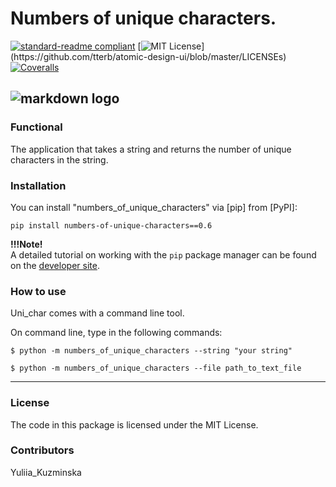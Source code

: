# Numbers of unique characters.

[![standard-readme compliant](https://img.shields.io/badge/readme%20style-standard-brightgreen.svg?style=flat-square)](https://github.com/RichardLitt/standard-readme)
[![MIT License](https://img.shields.io/apm/l/atomic-design-ui.svg?)](https://github.com/tterb/atomic-design-ui/blob/master/LICENSEs)
[![Coveralls](https://img.shields.io/coveralls/jekyll/jekyll.svg?style=flat)]()

![markdown logo](https://infuture.ru/images/2240ef3aa42e3945afe52c0e7bc32864.unikalnost-teksta.jpg)
---
### Functional
The application that takes a string and returns the number of unique characters in the string.
 
### Installation
You can install "numbers_of_unique_characters" via [pip] from [PyPI]:
```
pip install numbers-of-unique-characters==0.6
```

**!!!Note!**<br>
A detailed tutorial on working with the `pip` package manager can be found on the [developer site](https://pip.pypa.io/en/stable/).


### How to use
Uni_char comes with a command line tool.

On command line, type in the following commands:
 ```
$ python -m numbers_of_unique_characters --string "your string"

$ python -m numbers_of_unique_characters --file path_to_text_file
```
---
### License
The code in this package is licensed under the MIT License.

### Contributors
Yuliia_Kuzminska

